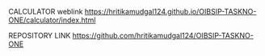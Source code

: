
CALCULATOR weblink
https://hritikamudgal124.github.io/OIBSIP-TASKNO-ONE/calculator/index.html

REPOSITORY LINK
https://github.com/hritikamudgal124/OIBSIP-TASKNO-ONE
